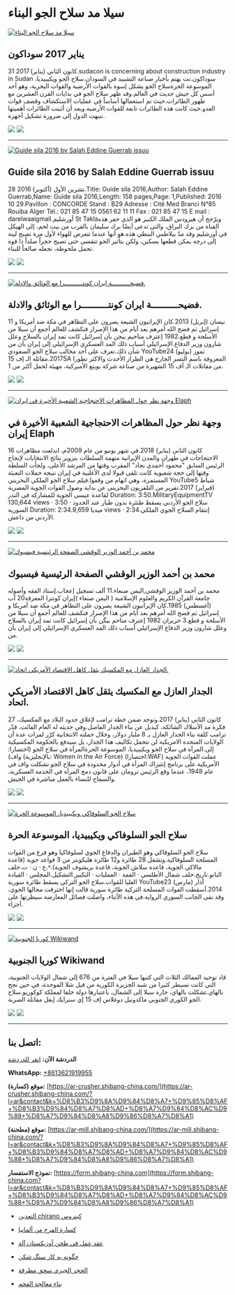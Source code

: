 # سيلا مد سلاح الجو البناء

<a href="https://swt.shibang-china.com/?l=ar&img&k=%D8%B3%D9%8A%D9%84%D8%A7+%D9%85%D8%AF+%D8%B3%D9%84%D8%A7%D8%AD+%D8%A7%D9%84%D8%AC%D9%88+%D8%A7%D9%84%D8%A8%D9%86%D8%A7%D8%A1" target="_blank">![سيلا مد سلاح الجو البناء](http://static.shibang-china.com/all-800x300/1069.jpg)</a>

## يناير 2017 سوداكون
31 كانون الثاني (يناير) 2017.sudacon is concerning about construction industry in Sudan سوداكون.نت يهتم بأخبار صناعة التشييد في السودان.سلاح الجو ويكيبيديا، الموسوعة الحرةسلاح الجو يشكل إسوة بالقوات الأرضية والقوات البحرية، وهو أحد أسس كل جيش حديث في العالم.وقد ظهر سلاح الجو في بدايات القرن العشرين مع ظهور الطائرات.حيث تم استعمالها أساساً في عمليات الاستكشاف وقصف قوات العدو.حيث كانت هذه الطائرات تابعة للقوات الأرضية.وبعد أن أثبتت الطائرات أهميتها تنبهت الدول إلى ضرورة تشكيل أجهزة.


<a href="https://whatsapp.shibangsoft.com/WhatsApp.php" target="_blank" title="WhatsApp">![](http://static.shibang-china.com/icon/whatsapp.png)</a> <a href="https://swt.shibang-china.com/?l=ar&icon&k=%D8%B3%D9%8A%D9%84%D8%A7+%D9%85%D8%AF+%D8%B3%D9%84%D8%A7%D8%AD+%D8%A7%D9%84%D8%AC%D9%88+%D8%A7%D9%84%D8%A8%D9%86%D8%A7%D8%A1" target="_blank">![](http://static.shibang-china.com/icon/chat-ar.png)</a>

---

<a href="https://swt.shibang-china.com/?l=ar&img&k=%D8%B3%D9%8A%D9%84%D8%A7+%D9%85%D8%AF+%D8%B3%D9%84%D8%A7%D8%AD+%D8%A7%D9%84%D8%AC%D9%88+%D8%A7%D9%84%D8%A8%D9%86%D8%A7%D8%A1" target="_blank">![Guide sila 2016 by Salah Eddine Guerrab issuu](http://static.shibang-china.com/all-800x300/1085.jpg)</a>

## Guide sila 2016 by Salah Eddine Guerrab issuu
28 تشرين الأول (أكتوبر) 2016.Title: Guide sila 2016,Author: Salah Eddine Guerrab,Name: Guide sila 2016,Length: 158 pages,Page: 1,Published: 2016 10 29.Pavillon : CONCORDE Stand : B29 Adresse : Cité Med Branci N°85 Rouiba Alger Tél.: 021 85 47 15 0561 62 11 11 Fax : 021 85 47 15 E mail : darelwaaigmail.أورشليم St Taklaويرّجح أن هيرودس الملك الكبير هو الذي حفر هذه القناة من برك البراق، والتي تدعى أيضًا برك سليمان بالقرب من بيت لحم، إلى الهيكل في أورشليم وقد مدّ بيلاطس البنطي هذه.هو أنها عندما تتعرض للهواء لأول مرة تصبح لينة إلى درجة يمكن قطعها بسكين، ولكن بتأثير الجو تتقسى حتى تصبح حجراً صلداً ذا قوة تحمل ملحوظة، تجعله صالحاً للبناء.


<a href="https://whatsapp.shibangsoft.com/WhatsApp.php" target="_blank" title="WhatsApp">![](http://static.shibang-china.com/icon/whatsapp.png)</a> <a href="https://swt.shibang-china.com/?l=ar&icon&k=%D8%B3%D9%8A%D9%84%D8%A7+%D9%85%D8%AF+%D8%B3%D9%84%D8%A7%D8%AD+%D8%A7%D9%84%D8%AC%D9%88+%D8%A7%D9%84%D8%A8%D9%86%D8%A7%D8%A1" target="_blank">![](http://static.shibang-china.com/icon/chat-ar.png)</a>

---

<a href="https://swt.shibang-china.com/?l=ar&img&k=%D8%B3%D9%8A%D9%84%D8%A7+%D9%85%D8%AF+%D8%B3%D9%84%D8%A7%D8%AD+%D8%A7%D9%84%D8%AC%D9%88+%D8%A7%D9%84%D8%A8%D9%86%D8%A7%D8%A1" target="_blank">![فضيحــــــــــة ايران كونتــــــــــرا مع الوثائق والادلة.](http://static.shibang-china.com/all-800x300/682.jpg)</a>

## فضيحــــــــــة ايران كونتــــــــــرا مع الوثائق والادلة.
11 نيسان (إبريل) 2013.كان الإيرانيون الشيعة يصرون على التظاهر في مكة ضد أمريكا و إسرائيل ثم فضح الله أمرهم بعد أيام من هذا الإصرار فنكشف للعالم أجمع أن سيلا من الأسلحة و قطع.1982 إعترف مناحيم بيجن بأن إسرائيل كانت تمد إيران بالسلاح وعلل شارون وزير الدفاع الإسرائيلي أسباب ذلك المد العسكري الإسرائيلي إلى إيران بأن من شأن ذلك.تعرف على أحد مخالب سلاح الجو السعودي YouTube24 تموز (يوليو) 2017.مقاتلة الـ إف 15SA المعروفة باسم النسر الجارح هي الطراز الأحدث والاكثر تطورا من مقاتلات الـ أف 15 الشهيرة من صناعة شركة بوينغ الأميركية، مهيئة لحمل أكثر من 1.


<a href="https://whatsapp.shibangsoft.com/WhatsApp.php" target="_blank" title="WhatsApp">![](http://static.shibang-china.com/icon/whatsapp.png)</a> <a href="https://swt.shibang-china.com/?l=ar&icon&k=%D8%B3%D9%8A%D9%84%D8%A7+%D9%85%D8%AF+%D8%B3%D9%84%D8%A7%D8%AD+%D8%A7%D9%84%D8%AC%D9%88+%D8%A7%D9%84%D8%A8%D9%86%D8%A7%D8%A1" target="_blank">![](http://static.shibang-china.com/icon/chat-ar.png)</a>

---

<a href="https://swt.shibang-china.com/?l=ar&img&k=%D8%B3%D9%8A%D9%84%D8%A7+%D9%85%D8%AF+%D8%B3%D9%84%D8%A7%D8%AD+%D8%A7%D9%84%D8%AC%D9%88+%D8%A7%D9%84%D8%A8%D9%86%D8%A7%D8%A1" target="_blank">![وجهة نظر حول المظاهرات الاحتجاجية الشعبية الأخيرة في إيران Elaph](http://static.shibang-china.com/all-800x300/225.jpg)</a>

## وجهة نظر حول المظاهرات الاحتجاجية الشعبية الأخيرة في إيران Elaph
16 كانون الثاني (يناير) 2018.في شهر يونيو من عام 2009م، اندلعت مظاهرات الاحتجاجات في طهران والمدن الإيرانية متهمة السلطات بتزوير نتائج الانتخابات لإنجاح الرئيس السابق &quot;محمود أحمدي نجاد&quot; المقرب وقتها من المرشد الأعلى، ولجأت السلطة وقتها إلى حجة شعبوية كانت تلقى قبولا لدى الأغلبية في إيران نتيجة حملات التعبئة المستمرة، وهي اتهام من وقفوا.فيلم سلاح الجو الملكي البحريني YouTube5 شباط (فبراير) 2017.تقرير من التلفزيون البحرينى عن بداية وصول القوات الجوية المصرية لقاعدة عيسى الجوية للمشاركة فى التدر Duration: 3:50.MilitaryEquipmentTV 130,644 views &middot; 3:50 &middot; سلاح الجو الأردني يسقط طتئرة بدون طيار عند الحدود السورية Duration: 2:34.ميديا 9,659 views &middot; 2:34.إنتقام السلاح الجوي الملكي الأردني من داعش.


<a href="https://whatsapp.shibangsoft.com/WhatsApp.php" target="_blank" title="WhatsApp">![](http://static.shibang-china.com/icon/whatsapp.png)</a> <a href="https://swt.shibang-china.com/?l=ar&icon&k=%D8%B3%D9%8A%D9%84%D8%A7+%D9%85%D8%AF+%D8%B3%D9%84%D8%A7%D8%AD+%D8%A7%D9%84%D8%AC%D9%88+%D8%A7%D9%84%D8%A8%D9%86%D8%A7%D8%A1" target="_blank">![](http://static.shibang-china.com/icon/chat-ar.png)</a>

---

<a href="https://swt.shibang-china.com/?l=ar&img&k=%D8%B3%D9%8A%D9%84%D8%A7+%D9%85%D8%AF+%D8%B3%D9%84%D8%A7%D8%AD+%D8%A7%D9%84%D8%AC%D9%88+%D8%A7%D9%84%D8%A8%D9%86%D8%A7%D8%A1" target="_blank">![محمد بن أحمد الوزير الوقشي الصفحة الرئيسية فيسبوك](http://static.shibang-china.com/all-800x300/1412.jpg)</a>

## محمد بن أحمد الوزير الوقشي الصفحة الرئيسية فيسبوك
محمد بن أحمد الوزير الوقشي,اليمن صنعاء.11 ألف تسجيل إعجاب.إستاذ الفقه وأصوله جامعة القرآن الكريم والعلوم الإسلامية ( اليمن صنعاء )‏إيران كونترا المعرفة20 آب (أغسطس) 1985.كان الإيرانيون الشيعة يصرون على التظاهر في مكة ضد أمريكا و إسرائيل ثم فضح الله أمرهم بعد أيام من هذا الإصرار فنكشف للعالم أجمع أن سيلا من الأسلحة و قطع.3 حزيران 1982 إعترف مناحم بيگن بأن إسرائيل كانت تمد إيران بالسلاح وعلل شارون وزير الدفاع الإسرائيلي أسباب ذلك المد العسكري الإسرائيلي إلى إيران بأن من.


<a href="https://whatsapp.shibangsoft.com/WhatsApp.php" target="_blank" title="WhatsApp">![](http://static.shibang-china.com/icon/whatsapp.png)</a> <a href="https://swt.shibang-china.com/?l=ar&icon&k=%D8%B3%D9%8A%D9%84%D8%A7+%D9%85%D8%AF+%D8%B3%D9%84%D8%A7%D8%AD+%D8%A7%D9%84%D8%AC%D9%88+%D8%A7%D9%84%D8%A8%D9%86%D8%A7%D8%A1" target="_blank">![](http://static.shibang-china.com/icon/chat-ar.png)</a>

---

<a href="https://swt.shibang-china.com/?l=ar&img&k=%D8%B3%D9%8A%D9%84%D8%A7+%D9%85%D8%AF+%D8%B3%D9%84%D8%A7%D8%AD+%D8%A7%D9%84%D8%AC%D9%88+%D8%A7%D9%84%D8%A8%D9%86%D8%A7%D8%A1" target="_blank">![الجدار العازل مع المكسيك يثقل كاهل الاقتصاد الأمريكي اتحاد.](http://static.shibang-china.com/all-800x300/575.jpg)</a>

## الجدار العازل مع المكسيك يثقل كاهل الاقتصاد الأمريكي اتحاد.
27 كانون الثاني (يناير) 2017.وتوجد ضمن خطة ترامب لإغلاق حدود البلاد مع المكسيك، فكرة مد الأسلاك الشائكة، كبديل عن بناء الجدار الفاصل.وفي حديثه له العام الفائت، قدّر ترامب كلفة بناء الجدار العازل بـ 8 مليار دولار، وخلال حملته الانتخابية كرّر لمرات عدة أن الولايات المتحدة الامريكية لن تتحمل تكاليف هذا الجدار، بل سيدفع بالحكومة المكسيكية إلى.المرأة في سلاح الجو ويكيبيديا، الموسوعة الحرةالمرأة في سلاح الجو (اختصارا: واف) (بالإنجليزية: Women in the Air Force) (اختصارا:WAF) عملت القوات الجوية الأمريكية على برنامج إشراك المرأة في أدوار محدودة في سلاح الجو.تشكلت واف في عام 1948، عندما وقع الرئيس ترومان على قانون دمج المرأة في الخدمة العسكرية، والسماح للنساء بالعمل مباشرة في الجيش.


<a href="https://whatsapp.shibangsoft.com/WhatsApp.php" target="_blank" title="WhatsApp">![](http://static.shibang-china.com/icon/whatsapp.png)</a> <a href="https://swt.shibang-china.com/?l=ar&icon&k=%D8%B3%D9%8A%D9%84%D8%A7+%D9%85%D8%AF+%D8%B3%D9%84%D8%A7%D8%AD+%D8%A7%D9%84%D8%AC%D9%88+%D8%A7%D9%84%D8%A8%D9%86%D8%A7%D8%A1" target="_blank">![](http://static.shibang-china.com/icon/chat-ar.png)</a>

---

<a href="https://swt.shibang-china.com/?l=ar&img&k=%D8%B3%D9%8A%D9%84%D8%A7+%D9%85%D8%AF+%D8%B3%D9%84%D8%A7%D8%AD+%D8%A7%D9%84%D8%AC%D9%88+%D8%A7%D9%84%D8%A8%D9%86%D8%A7%D8%A1" target="_blank">![سلاح الجو السلوفاكي ويكيبيديا، الموسوعة الحرة](http://static.shibang-china.com/all-800x300/1228.jpg)</a>

## سلاح الجو السلوفاكي ويكيبيديا، الموسوعة الحرة
سلاح الجو السلوفاكي وهو الطيران والدفاع الجوي لسلوفاكيا وهو فرع من القوات المسلحة السلوفاكية.وتشغل 28 طائرة و12 طائرة هليكوبتر من 3 قواعد جوية (قاعدة مالاكي الجوية، قاعدة سلاش الجوية، قاعدة بريشوف الجوية).˂.ع &middot; ن &middot; ت.حلف الناتو.تاريخ.حلف شمال الأطلسي &middot; القمة &middot; العمليات &middot; التكبير.التشكيل.المجلس &middot; القيادة العليا للقوات.سلاح الجو التركي يسقط طائرة سورية YouTube23 آذار (مارس) 2014.أسقطت القوات المسلحة التركية طائرة سورية قالت إنها اخترقت مجالها الجوي، وقد نفى الجانب السوري الرواية.في هذه الأثناء، واصلت فصائل المعارضة سيطرتها على أجزاء.


<a href="https://whatsapp.shibangsoft.com/WhatsApp.php" target="_blank" title="WhatsApp">![](http://static.shibang-china.com/icon/whatsapp.png)</a> <a href="https://swt.shibang-china.com/?l=ar&icon&k=%D8%B3%D9%8A%D9%84%D8%A7+%D9%85%D8%AF+%D8%B3%D9%84%D8%A7%D8%AD+%D8%A7%D9%84%D8%AC%D9%88+%D8%A7%D9%84%D8%A8%D9%86%D8%A7%D8%A1" target="_blank">![](http://static.shibang-china.com/icon/chat-ar.png)</a>

---

<a href="https://swt.shibang-china.com/?l=ar&img&k=%D8%B3%D9%8A%D9%84%D8%A7+%D9%85%D8%AF+%D8%B3%D9%84%D8%A7%D8%AD+%D8%A7%D9%84%D8%AC%D9%88+%D8%A7%D9%84%D8%A8%D9%86%D8%A7%D8%A1" target="_blank">![كوريا الجنوبية Wikiwand](http://static.shibang-china.com/all-800x300/987.jpg)</a>

## كوريا الجنوبية Wikiwand
قاد توحيد الممالك الثلاث التي كتبها سيلا في الفترة من 676 إلى شمال الولايات الجنوبية، التي كانت تسيطر كثيرا من شبه الجزيرة الكورية من قبل شلا الموحدة، في حين نجح بالهاي.تشكلت بالهاي، جارة سيلا إلى الشمال، باعتبارها دولة خلفا لمملكة كوكوريو.سلاح الجو الكوري الجنوبي ماكدونيل دوغلاس إف 15 إي سترايك إيغل مقاتلة الضربة.

<a href="https://whatsapp.shibangsoft.com/WhatsApp.php" target="_blank" title="WhatsApp">![](http://static.shibang-china.com/icon/whatsapp.png)</a> <a href="https://swt.shibang-china.com/?l=ar&icon&k=%D8%B3%D9%8A%D9%84%D8%A7+%D9%85%D8%AF+%D8%B3%D9%84%D8%A7%D8%AD+%D8%A7%D9%84%D8%AC%D9%88+%D8%A7%D9%84%D8%A8%D9%86%D8%A7%D8%A1" target="_blank">![](http://static.shibang-china.com/icon/chat-ar.png)</a>

---
## اتصل بنا:

**الدردشة الآن:** [انقر للدردشة](https://swt.shibang-china.com?l=ar&contact&k=%D8%B3%D9%8A%D9%84%D8%A7+%D9%85%D8%AF+%D8%B3%D9%84%D8%A7%D8%AD+%D8%A7%D9%84%D8%AC%D9%88+%D8%A7%D9%84%D8%A8%D9%86%D8%A7%D8%A1)

**WhatsApp:**  [+8613621919955](https://whatsapp.shibangsoft.com/WhatsApp.php)

**موقع (كسارة):** [https://ar-crusher.shibang-china.com/](https://ar-crusher.shibang-china.com/?l=ar&contact&k=%D8%B3%D9%8A%D9%84%D8%A7+%D9%85%D8%AF+%D8%B3%D9%84%D8%A7%D8%AD+%D8%A7%D9%84%D8%AC%D9%88+%D8%A7%D9%84%D8%A8%D9%86%D8%A7%D8%A1)

**موقع (مطحنة):** [https://ar-mill.shibang-china.com/](https://ar-mill.shibang-china.com/?l=ar&contact&k=%D8%B3%D9%8A%D9%84%D8%A7+%D9%85%D8%AF+%D8%B3%D9%84%D8%A7%D8%AD+%D8%A7%D9%84%D8%AC%D9%88+%D8%A7%D9%84%D8%A8%D9%86%D8%A7%D8%A1)

**نموذج الاستفسار:** [https://form.shibang-china.com](https://form.shibang-china.com?l=ar&contact&k=%D8%B3%D9%8A%D9%84%D8%A7+%D9%85%D8%AF+%D8%B3%D9%84%D8%A7%D8%AD+%D8%A7%D9%84%D8%AC%D9%88+%D8%A7%D9%84%D8%A8%D9%86%D8%A7%D8%A1)

* [التعدين chirano كينروس](../25/%D8%A7%D9%84%D8%AA%D8%B9%D8%AF%D9%8A%D9%86%20chirano%20%D9%83%D9%8A%D9%86%D8%B1%D9%88%D8%B3.md)

* [كسارة الفرح من ألمانيا](../25/%D9%83%D8%B3%D8%A7%D8%B1%D8%A9%20%D8%A7%D9%84%D9%81%D8%B1%D8%AD%20%D9%85%D9%86%20%D8%A3%D9%84%D9%85%D8%A7%D9%86%D9%8A%D8%A7.md)

* [عقد عمل في طحن أوزبكستان آلة](../23/%D8%B9%D9%82%D8%AF%20%D8%B9%D9%85%D9%84%20%D9%81%D9%8A%20%D8%B7%D8%AD%D9%86%20%D8%A3%D9%88%D8%B2%D8%A8%D9%83%D8%B3%D8%AA%D8%A7%D9%86%20%D8%A2%D9%84%D8%A9.md)

* [چگونه به کار سنگ شکن](../21/%DA%86%DA%AF%D9%88%D9%86%D9%87%20%D8%A8%D9%87%20%DA%A9%D8%A7%D8%B1%20%D8%B3%D9%86%DA%AF%20%D8%B4%DA%A9%D9%86.md)

* [الحجر الجيري سحق مطرقة](../22/%D8%A7%D9%84%D8%AD%D8%AC%D8%B1%20%D8%A7%D9%84%D8%AC%D9%8A%D8%B1%D9%8A%20%D8%B3%D8%AD%D9%82%20%D9%85%D8%B7%D8%B1%D9%82%D8%A9.md)

* [بناء معالجة الفحم](../23/%D8%A8%D9%86%D8%A7%D8%A1%20%D9%85%D8%B9%D8%A7%D9%84%D8%AC%D8%A9%20%D8%A7%D9%84%D9%81%D8%AD%D9%85.md)
